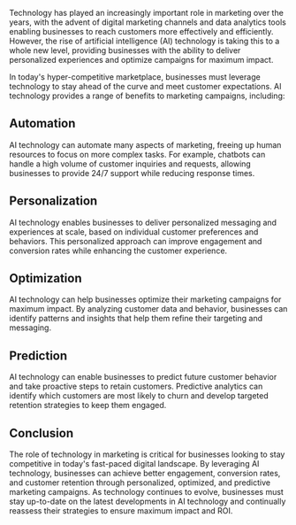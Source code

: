 
Technology has played an increasingly important role in marketing over the years, with the advent of digital marketing channels and data analytics tools enabling businesses to reach customers more effectively and efficiently. However, the rise of artificial intelligence (AI) technology is taking this to a whole new level, providing businesses with the ability to deliver personalized experiences and optimize campaigns for maximum impact.

In today's hyper-competitive marketplace, businesses must leverage technology to stay ahead of the curve and meet customer expectations. AI technology provides a range of benefits to marketing campaigns, including:

Automation
----------

AI technology can automate many aspects of marketing, freeing up human resources to focus on more complex tasks. For example, chatbots can handle a high volume of customer inquiries and requests, allowing businesses to provide 24/7 support while reducing response times.

Personalization
---------------

AI technology enables businesses to deliver personalized messaging and experiences at scale, based on individual customer preferences and behaviors. This personalized approach can improve engagement and conversion rates while enhancing the customer experience.

Optimization
------------

AI technology can help businesses optimize their marketing campaigns for maximum impact. By analyzing customer data and behavior, businesses can identify patterns and insights that help them refine their targeting and messaging.

Prediction
----------

AI technology can enable businesses to predict future customer behavior and take proactive steps to retain customers. Predictive analytics can identify which customers are most likely to churn and develop targeted retention strategies to keep them engaged.

Conclusion
----------

The role of technology in marketing is critical for businesses looking to stay competitive in today's fast-paced digital landscape. By leveraging AI technology, businesses can achieve better engagement, conversion rates, and customer retention through personalized, optimized, and predictive marketing campaigns. As technology continues to evolve, businesses must stay up-to-date on the latest developments in AI technology and continually reassess their strategies to ensure maximum impact and ROI.
